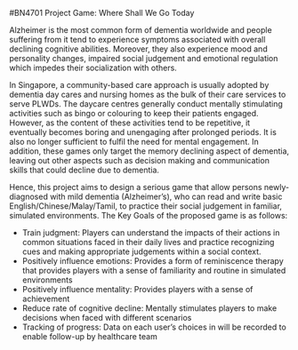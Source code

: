 #BN4701 Project Game: Where Shall We Go Today

Alzheimer is the most common form of dementia worldwide and people suffering from it tend to experience symptoms associated with overall declining cognitive abilities. Moreover, they also experience mood and personality changes, impaired social judgement and emotional regulation which impedes their socialization with others.

In Singapore, a community-based care approach is usually adopted by dementia day cares and nursing homes as the bulk of their care services to serve PLWDs. The daycare centres generally conduct mentally stimulating activities such as bingo or colouring to keep their patients engaged. However, as the content of these activities tend to be repetitive, it eventually becomes boring and unengaging after prolonged periods. It is also no longer sufficient to fulfil the need for mental engagement. In addition, these games only target the memory declining aspect of dementia, leaving out other aspects such as decision making and communication skills that could decline due to dementia.

Hence, this project aims to design a serious game that allow persons newly-diagnosed with mild dementia (Alzheimer’s), who can read and write basic English/Chinese/Malay/Tamil, to practice  their social judgement in familiar, simulated environments. The Key Goals of the proposed game is as follows:
- Train judgment: Players can understand the impacts of their actions in common situations faced in their  daily lives and practice recognizing cues and making appropriate judgements within a social context. 
- Positively influence emotions: Provides a form of reminiscence therapy that provides players with a sense of familiarity and routine in simulated environments
- Positively influence mentality: Provides players with a sense of achievement 
- Reduce rate of cognitive decline: Mentally stimulates players to make decisions when faced with different scenarios
- Tracking of progress: Data on each user’s choices in will be recorded to enable follow-up by healthcare team

